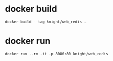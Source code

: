 # docker build
```
docker build --tag knight/web_redis .
```

# docker run
```
docker run --rm -it -p 8080:80 knight/web_redis
```